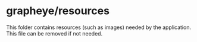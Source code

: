 # grapheye/resources

This folder contains resources (such as images) needed by the application. This file can
be removed if not needed.
